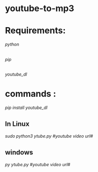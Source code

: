 # youtube-to-mp3<br>


<h1>Requirements:</h1>
   <h6> python</h6>
   <h6>pip</h6>
   <h6> youtube_dl</h6>

<h1>commands :</h1>
   <h6> pip install youtube_dl</h6>
    
    
<h2>In Linux</h2> 
<h6>sudo python3 ytube.py #youtube video url#</h6>

<h2>windows</h2> 
<h6>py ytube.py #youtube video url#</h6>
        
